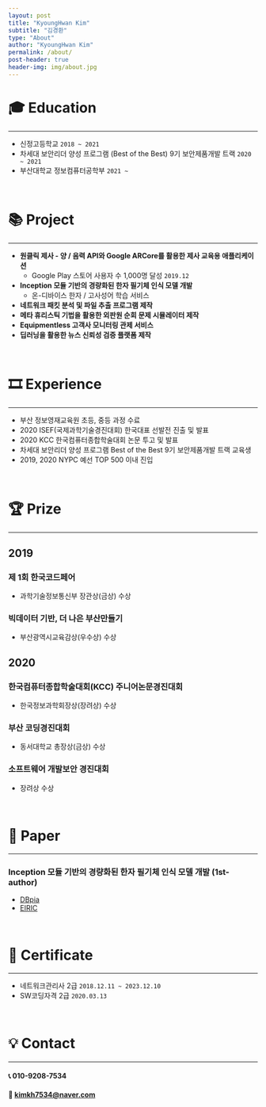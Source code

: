 ```yaml
---
layout: post
title: "KyoungHwan Kim"
subtitle: "김경환"
type: "About"
author: "KyoungHwan Kim"
permalink: /about/
post-header: true
header-img: img/about.jpg
---
```


# 🎓 Education
---
- 신정고등학교 `2018 ~ 2021`
- 차세대 보안리더 양성 프로그램 (Best of the Best) 9기 보안제품개발 트랙 `2020 ~ 2021`
- 부산대학교 정보컴퓨터공학부 `2021 ~`

<br />

# 📚 Project
---
- __원클릭 제사 - 양 / 음력 API와 Google ARCore를 활용한 제사 교육용 애플리케이션__
    - Google Play 스토어 사용자 수 1,000명 달성 `2019.12`
- __Inception 모듈 기반의 경량화된 한자 필기체 인식 모델 개발__
    - 온-디바이스 한자 / 고사성어 학습 서비스
- __네트워크 패킷 분석 및 파일 추출 프로그램 제작__
- __메타 휴리스틱 기법을 활용한 외판원 순회 문제 시뮬레이터 제작__
- __Equipmentless 고객사 모니터링 관제 서비스__
- __딥러닝을 활용한 뉴스 신뢰성 검증 플랫폼 제작__

<br />

# 🎞️ Experience
---
- 부산 정보영재교육원 초등, 중등 과정 수료
- 2020 ISEF(국제과학기술경진대회) 한국대표 선발전 진출 및 발표
- 2020 KCC 한국컴퓨터종합학술대회 논문 투고 및 발표
- 차세대 보안리더 양성 프로그램 Best of the Best 9기 보안제품개발 트랙 교육생
- 2019, 2020 NYPC 예선 TOP 500 이내 진입

<br />

# 🏆 Prize
---
## 2019

### 제 1회 한국코드페어
- 과학기술정보통신부 장관상(금상) 수상

### 빅데이터 기반, 더 나은 부산만들기
- 부산광역시교육감상(우수상) 수상

## 2020

### 한국컴퓨터종합학술대회(KCC) 주니어논문경진대회
- 한국정보과학회장상(장려상) 수상

### 부산 코딩경진대회
- 동서대학교 총장상(금상) 수상

### 소프트웨어 개발보안 경진대회
- 장려상 수상

<br />

# 📄 Paper
---
### Inception 모듈 기반의 경량화된 한자 필기체 인식 모델 개발 (1st-author)
- [DBpia](http://www.dbpia.co.kr/journal/articleDetail?nodeId=NODE09874847)
- [EIRIC](https://www.eiric.or.kr/literature/ser_view.php?SnxGubun=INKO&mode=total&searchCate=literature&gu=INME000G0&cmd=qryview&SnxIndxNum=234020&rownum=&totalCnt=2&rownum=2&q1_t=aW5jZXB0aW9uIOuqqOuTiA==&listUrl=L3NlYXJjaC9yZXN1bHQucGhwP1NueEd1YnVuPUlOS08mbW9kZT10b3RhbCZzZWFyY2hDYXRlPWxpdGVyYXR1cmUmcTE9aW5jZXB0aW9uKyVCOCVGMCVCNSVFMiZ4PTAmeT0w&q1=inception+%B8%F0%B5%E2&kci=)

<br />

# 📜 Certificate
---
- 네트워크관리사 2급 `2018.12.11 ~ 2023.12.10`
- SW코딩자격 2급 `2020.03.13`

<br />

# 💡 Contact
---
#### 📞 010-9208-7534

#### 📧 kimkh7534@naver.com

<br />